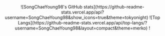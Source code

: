 <div align="center">
  ![SongChaeYoung98's GitHub stats](https://github-readme-stats.vercel.app/api?username=SongChaeYoung98&show_icons=true&theme=tokyonight) 
  ![Top Langs](https://github-readme-stats.vercel.app/api/top-langs/?username=SongChaeYoung98&layout=compact&theme=merko)
!</div>

